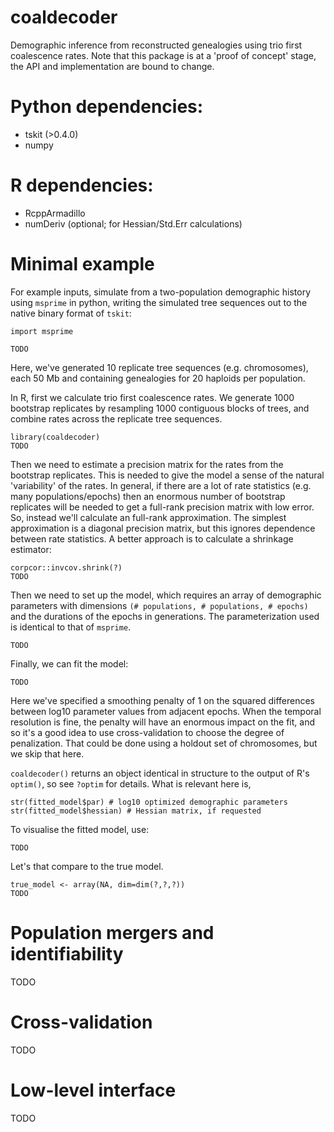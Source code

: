 # coaldecoder

Demographic inference from reconstructed genealogies using trio first coalescence rates. Note that this package is at a 'proof of concept' stage, the API and implementation are bound to change.

# Python dependencies:

- tskit (>0.4.0)
- numpy

# R dependencies:

- RcppArmadillo
- numDeriv (optional; for Hessian/Std.Err calculations)

# Minimal example

For example inputs, simulate from a two-population demographic history using `msprime` in python,
writing the simulated tree sequences out to the native binary format of `tskit`:
```{python}
import msprime

TODO
```
Here, we've generated 10 replicate tree sequences (e.g. chromosomes), each 50 Mb and containing genealogies for 20 haploids per population.

In R, first we calculate trio first coalescence rates. We generate 1000 bootstrap replicates by resampling 1000 contiguous blocks of trees, and combine rates across the replicate tree sequences.
```{r}
library(coaldecoder)
TODO
```

Then we need to estimate a precision matrix for the rates from the bootstrap replicates. This is needed to give the model a sense of the natural 'variability' of the rates. In general, if there are a lot of rate statistics (e.g. many populations/epochs) then an enormous number of bootstrap replicates will be needed to get a full-rank precision matrix with low error. So, instead we'll calculate an full-rank approximation. The simplest approximation is a diagonal precision matrix, but this ignores dependence between rate statistics. A better approach is to calculate a shrinkage estimator:
```{r}
corpcor::invcov.shrink(?)
TODO
```

Then we need to set up the model, which requires an array of demographic parameters with dimensions `(# populations, # populations, # epochs)` and the durations of the epochs in generations. The parameterization used is identical to that of `msprime`.
```{r}
TODO
```

Finally, we can fit the model:
```{r}
TODO
```
Here we've specified a smoothing penalty of 1 on the squared differences between log10 parameter values from adjacent epochs. When the temporal resolution is fine, the penalty will have an enormous impact on the fit, and so it's a good idea to use cross-validation to choose the degree of penalization. That could be done using a holdout set of chromosomes, but we skip that here.

`coaldecoder()` returns an object identical in structure to the output of R's `optim()`, so see `?optim` for details. What is relevant here is,
```{r}
str(fitted_model$par) # log10 optimized demographic parameters
str(fitted_model$hessian) # Hessian matrix, if requested
```

To visualise the fitted model, use:
```{r}
TODO
```

Let's that compare to the true model. 
```{r}
true_model <- array(NA, dim=dim(?,?,?))
TODO
```

# Population mergers and identifiability

TODO

# Cross-validation

TODO

# Low-level interface

TODO
